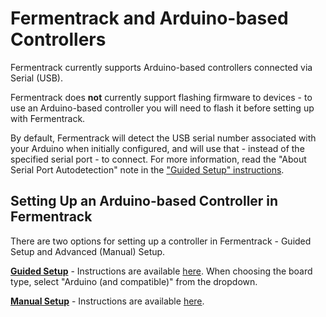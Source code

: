 # Fermentrack and Arduino-based Controllers

Fermentrack currently supports Arduino-based controllers connected via Serial (USB).

Fermentrack does **not** currently support flashing firmware to devices - to use an Arduino-based controller you will need to flash it before setting up with Fermentrack.

By default, Fermentrack will detect the USB serial number associated with your Arduino when initially configured, and will use that - instead of the specified serial port - to connect. For more information, read the "About Serial Port Autodetection" note in the ["Guided Setup" instructions](../config/Serial%20Controller%20Setup.md).


## Setting Up an Arduino-based Controller in Fermentrack

There are two options for setting up a controller in Fermentrack - Guided Setup and Advanced (Manual) Setup.

[**Guided Setup**](../config/Serial%20Controller%20Setup.md) - Instructions are available [here](../config/Serial%20Controller%20Setup.md). When choosing the board type, select "Arduino (and compatible)" from the dropdown.

[**Manual Setup**](../config/Advanced%20Controller%20Setup.md) - Instructions are available [here](../config/Advanced%20Controller%20Setup.md).
